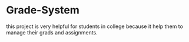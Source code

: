 # Grade-System
this project is very helpful for students in college because it help them to manage their grads and assignments.
